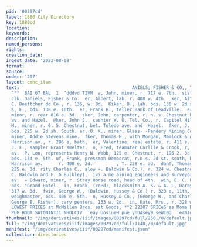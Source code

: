 ```yaml
---
pid: '00297cd'
label: 1880 City Directory
key: 1880cd
location: 
keywords: 
description: 
named_persons: 
rights: 
creation_date: 
ingest_date: '2023-08-09'
format: 
source: 
order: '297'
layout: cmhc_item
text: '                                         ANIELS, FISHER & €O,, “usr ‘trees?
  “°°  BAI 67 BAL  1  ‘dddvd TIVM  a, John, miner, r. 717 e. 7th.  sisley, S. Miss,
  clk. Daniels, Fisher & Co.  er, Albert, lab. r. 408 w. 4th.  ker, Alfred, tinner
  C. Boettcher do Co., r. 136, w. 8d.  Kiker, B., lab. bds. 136 w. 2d st., south.  er,
  K, E., bds. 138 e. 10th.  er, Frank H., teller Bank of Leadville.  er, Israel V.,
  minor, r. rear 816 e. 3d.  sker, John, carpenter, r. n. s. Chestnut het. Toledo
  av. and Hazel.  @ker, John J., cashier W. U. Tel. Co., r. Capitol Hill.  Kher, John
  M., miner, r. 0. 5. Chestnut, bet. Toledo ave. and  Hazel.  fker, J. 8., smelter,
  bds. 225 w. 2d sh. South. er, O. K., miner, Glass- -Pendery Mining Co.  Theodore,
  miner, Addie Stevens mine.  fker, Thomas H., with Morgan, Mamlock & Anthony, 322
  Harrison av., r. 206 e, bath,  er, Valentine, real estate, r. 411 e. 5th.  fleh,
  J. F., sampler Grant smelter.  o, Fred, teamater Carlile & Crook, r, 117 n, Leiter
  av.  P. Lon, represents Henry N. Webb, 125 e. Chestnut, r. 195 2. 3d. om, W., teamster,
  bds. 134 e. 5th. uf, Frank, pressman Democrat, r.n.s. 2d st. south, bet. Pine and
  Harrison ay.      r. 400 e, 2d.         , T. 228 e. ad.  danf, Thomas, miner, 1
  225 e. 3d. rity Charles C., alow +. Baldwin & Co.), r. 324 w. Chestnut.  0., (C.
  C. Baldwin and F. G Bulkley),  ivi a me aining engineers and surveyors, 205 Harrison
  av.  » Edward, miner, r. Stray Horse road, head of 4th.  win, E. C. P., mine superintendent,
  bds. "Grand Hotel.  in, Frank, (coPd), blacksmith A. S. & A. L, Darby, r.  ,Tear
  317 w. 3d.  fwin, George W., (Baldwin, Hussey & Co.) r. 323 e, 11th.  win, Howard,
  weighmaster, bds. 406 e. 5th.  n, Hussey & Co., (George W., and Charles M. Hussey  id
  George B. Fisher), cary penters, 133 w. 2d.  in, Kate, Mrs., r. 328 w. Chestnut.  ‘And
  LOWEST PRICES at McMillen Bros. est Goods, *°2 22287 SRICeS as Moma Bros                          Te
  PUG HOOT SATONINTII NHOLCIV  ‘eay UosiueH pue ynUAsey9 seWI0g  ‘er01g £a0t0 We '
thumbnail: "/img/derivatives/iiif/images/00297cd/full/250,/0/default.jpg"
full: "/img/derivatives/iiif/images/00297cd/full/1140,/0/default.jpg"
manifest: "/img/derivatives/iiif/00297cd/manifest.json"
collection: directories
---
```

